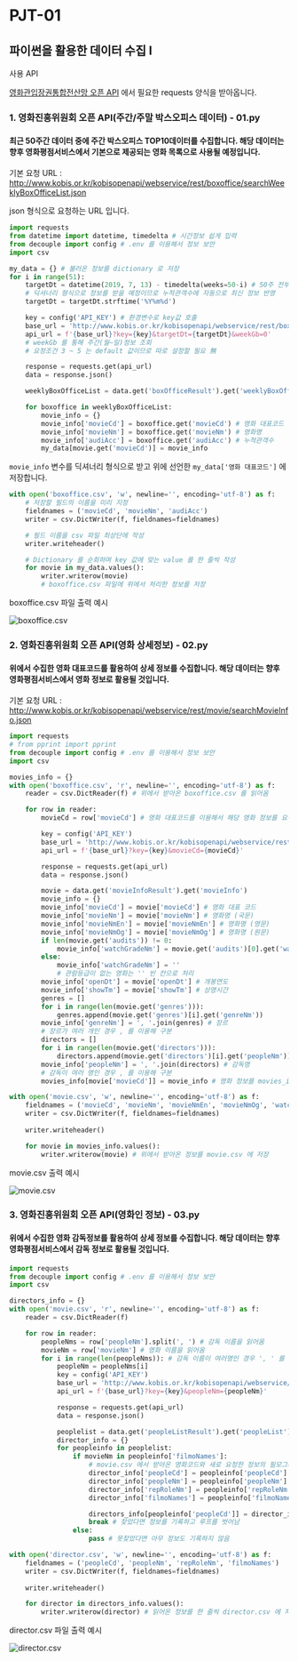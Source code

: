 

# PJT-01

## 파이썬을 활용한 데이터 수집 I

사용 API

[영화관입장권통합전산망 오픈 API](http://www.kobis.or.kr/kobisopenapi/homepg/apiservice/searchServiceInfo.do) 에서 필요한 requests 양식을 받아옵니다.

### 1. 영화진흥위원회 오픈 API(주간/주말 박스오피스 데이터) - 01.py

#### 최근 50주간 데이터 중에 주간 박스오피스 TOP10데이터를 수집합니다. 해당 데이터는 향후 영화평점서비스에서 기본으로 제공되는 영화 목록으로 사용될 예정입니다.

기본 요청 URL : http://www.kobis.or.kr/kobisopenapi/webservice/rest/boxoffice/searchWeeklyBoxOfficeList.json

json 형식으로 요청하는 URL 입니다.

``` python
import requests
from datetime import datetime, timedelta # 시간정보 쉽게 입력
from decouple import config # .env 를 이용해서 정보 보안
import csv

my_data = {} # 불러온 정보를 dictionary 로 저장
for i in range(51):
    targetDt = datetime(2019, 7, 13) - timedelta(weeks=50-i) # 50주 전부터 기준 일까지
    # 딕셔너리 형식으로 정보를 받을 예정이므로 누적관객수에 자동으로 최신 정보 반영
    targetDt = targetDt.strftime('%Y%m%d')

    key = config('API_KEY') # 환경변수로 key값 호출
    base_url = 'http://www.kobis.or.kr/kobisopenapi/webservice/rest/boxoffice/searchWeeklyBoxOfficeList.json'
    api_url = f'{base_url}?key={key}&targetDt={targetDt}&weekGb=0' 
    # weekGb 를 통해 주간(월~일)정보 조회
    # 요청조건 3 ~ 5 는 default 값이므로 따로 설정할 필요 無

    response = requests.get(api_url)
    data = response.json()
```

```python
    weeklyBoxOfficeList = data.get('boxOfficeResult').get('weeklyBoxOfficeList')

    for boxoffice in weeklyBoxOfficeList:
        movie_info = {}
        movie_info['movieCd'] = boxoffice.get('movieCd') # 영화 대표코드
        movie_info['movieNm'] = boxoffice.get('movieNm') # 영화명
        movie_info['audiAcc'] = boxoffice.get('audiAcc') # 누적관객수
        my_data[movie.get('movieCd')] = movie_info
```

`movie_info` 변수를 딕셔너리 형식으로 받고 위에 선언한 `my_data['영화 대표코드']` 에 저장합니다.

```python
with open('boxoffice.csv', 'w', newline='', encoding='utf-8') as f:
    # 저장할 필드의 이름을 미리 지정
    fieldnames = ('movieCd', 'movieNm', 'audiAcc')
    writer = csv.DictWriter(f, fieldnames=fieldnames)

    # 필드 이름을 csv 파일 최상단에 작성
    writer.writeheader()

    # Dictionary 를 순회하며 key 값에 맞는 value 를 한 줄씩 작성
    for movie in my_data.values():
        writer.writerow(movie)
        # boxoffice.csv 파일에 위에서 처리한 정보를 저장
```

boxoffice.csv 파일 출력 예시

![boxoffice.csv](C:\Users\student\development\PJT\images\01pjt\boxoffice.PNG)

### 2. 영화진흥위원회 오픈 API(영화 상세정보) - 02.py

#### 위에서 수집한 영화 대표코드를 활용하여 상세 정보를 수집합니다. 해당 데이터는 향후 영화평점서비스에서 영화 정보로 활용될 것입니다.

기본 요청 URL : http://www.kobis.or.kr/kobisopenapi/webservice/rest/movie/searchMovieInfo.json

```python
import requests
# from pprint import pprint
from decouple import config # .env 를 이용해서 정보 보안
import csv

movies_info = {}
with open('boxoffice.csv', 'r', newline='', encoding='utf-8') as f:
    reader = csv.DictReader(f) # 위에서 받아온 boxoffice.csv 를 읽어옴

    for row in reader:
        movieCd = row['movieCd'] # 영화 대표코드를 이용해서 해당 영화 정보를 요청

        key = config('API_KEY')
        base_url = 'http://www.kobis.or.kr/kobisopenapi/webservice/rest/movie/searchMovieInfo.json'
        api_url = f'{base_url}?key={key}&movieCd={movieCd}'

        response = requests.get(api_url)
        data = response.json()
```



```python
        movie = data.get('movieInfoResult').get('movieInfo')
        movie_info = {}
        movie_info['movieCd'] = movie['movieCd'] # 영화 대표 코드
        movie_info['movieNm'] = movie['movieNm'] # 영화명 (국문)
        movie_info['movieNmEn'] = movie['movieNmEn'] # 영화명 (영문)
        movie_info['movieNmOg'] = movie['movieNmOg'] # 영화명 (원문)
        if len(movie.get('audits')) != 0:
            movie_info['watchGradeNm'] = movie.get('audits')[0].get('watchGradeNm') # 관람등급
        else:
            movie_info['watchGradeNm'] = ''
            # 관람등급이 없는 영화는 '' 빈 칸으로 처리
        movie_info['openDt'] = movie['openDt'] # 개봉연도
        movie_info['showTm'] = movie['showTm'] # 상영시간
        genres = []
        for i in range(len(movie.get('genres'))):
            genres.append(movie.get('genres')[i].get('genreNm'))
        movie_info['genreNm'] = ', '.join(genres) # 장르
        # 장르가 여러 개인 경우 , 를 이용해 구분
        directors = []
        for i in range(len(movie.get('directors'))):
            directors.append(movie.get('directors')[i].get('peopleNm'))
        movie_info['peopleNm'] = ', '.join(directors) # 감독명
        # 감독이 여러 명인 경우 , 를 이용해 구분
        movies_info[movie['movieCd']] = movie_info # 영화 정보를 movies_info 딕셔너리에 저장
```

```python
with open('movie.csv', 'w', newline='', encoding='utf-8') as f:
    fieldnames = ('movieCd', 'movieNm', 'movieNmEn', 'movieNmOg', 'watchGradeNm', 'openDt', 'showTm', 'genreNm', 'peopleNm')
    writer = csv.DictWriter(f, fieldnames=fieldnames)
    
    writer.writeheader()

    for movie in movies_info.values():
        writer.writerow(movie) # 위에서 받아온 정보를 movie.csv 에 저장
```

movie.csv 출력 예시

![movie.csv](C:\Users\student\development\PJT\images\01pjt\movie.PNG)

### 3. 영화진흥위원회 오픈 API(영화인 정보) - 03.py

#### 위에서 수집한 영화 감독정보를 활용하여 상세 정보를 수집합니다. 해당 데이터는 향후 영화평점서비스에서 감독 정보로 활용될 것입니다.

```python
import requests
from decouple import config # .env 를 이용해서 정보 보안
import csv

directors_info = {}
with open('movie.csv', 'r', newline='', encoding='utf-8') as f:
    reader = csv.DictReader(f)

    for row in reader:
        peopleNms = row['peopleNm'].split(', ') # 감독 이름을 읽어옴
        movieNm = row['movieNm'] # 영화 이름을 읽어옴
        for i in range(len(peopleNms)): # 감독 이름이 여러명인 경우 ', ' 를 기준으로 나눔
            peopleNm = peopleNms[i]
            key = config('API_KEY')
            base_url = 'http://www.kobis.or.kr/kobisopenapi/webservice/rest/people/searchPeopleList.json'
            api_url = f'{base_url}?key={key}&peopleNm={peopleNm}'

            response = requests.get(api_url)
            data = response.json()
```

```python
            peoplelist = data.get('peopleListResult').get('peopleList')
            director_info = {}
            for peopleinfo in peoplelist:
                if movieNm in peopleinfo['filmoNames']: 
                    # movie.csv 에서 받아온 영화코드와 새로 요청한 정보의 필모그래피 비교
                    director_info['peopleCd'] = peopleinfo['peopleCd']
                    director_info['peopleNm'] = peopleinfo['peopleNm']
                    director_info['repRoleNm'] = peopleinfo['repRoleNm']
                    director_info['filmoNames'] = peopleinfo['filmoNames']

                    directors_info[peopleinfo['peopleCd']] = director_info
                    break # 찾았다면 정보를 기록하고 루프를 벗어남
                else:
                    pass # 못찾았다면 아무 정보도 기록하지 않음
```

``` python
with open('director.csv', 'w', newline='', encoding='utf-8') as f:
    fieldnames = ('peopleCd', 'peopleNm', 'repRoleNm', 'filmoNames')
    writer = csv.DictWriter(f, fieldnames=fieldnames)
    
    writer.writeheader()

    for director in directors_info.values():
        writer.writerow(director) # 읽어온 정보를 한 줄씩 director.csv 에 저장
```

director.csv 파일 출력 예시

![director.csv](C:\Users\student\development\PJT\images\01pjt\director.PNG)